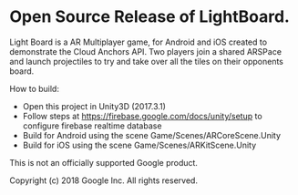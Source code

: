 # Open Source Release of LightBoard.

Light Board is a AR Multiplayer game, for Android and iOS created to demonstrate the Cloud Anchors API.  Two players join a shared ARSPace and launch projectiles to try and take over all the tiles on their opponents board.

How to build:
* Open this project in Unity3D (2017.3.1)
* Follow steps at https://firebase.google.com/docs/unity/setup to configure firebase realtime database
* Build for Android using the scene Game/Scenes/ARCoreScene.Unity
* Build for iOS using the scene Game/Scenes/ARKitScene.Unity


This is not an officially supported Google product.

Copyright (c) 2018 Google Inc. All rights reserved.
